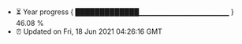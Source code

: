 - ⏳ Year progress { █████████████▁▁▁▁▁▁▁▁▁▁▁▁▁▁▁▁▁ } 46.08 %
- ⏰ Updated on Fri, 18 Jun 2021 04:26:16 GMT

